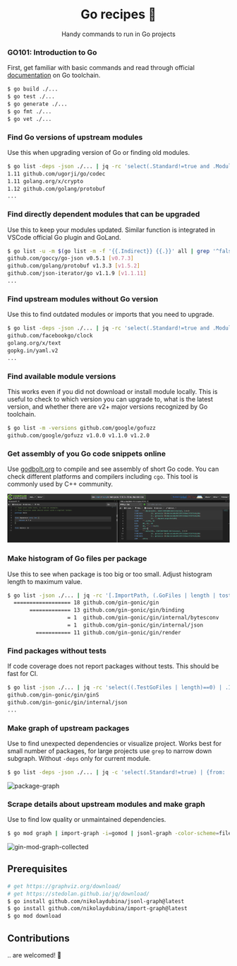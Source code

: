 <h1 align="center">Go recipes 🦩 </h1>
<p align="center">Handy commands to run in Go projects</p>

### GO101: Introduction to Go

First, get familiar with basic commands and read through official [documentation](https://golang.org/doc/cmd) on Go toolchain.

```bash
$ go build ./...
$ go test ./...
$ go generate ./...
$ go fmt ./...
$ go vet ./...
```

### Find Go versions of upstream modules

Use this when upgrading version of Go or finding old modules.

```bash
$ go list -deps -json ./... | jq -rc 'select(.Standard!=true and .Module.GoVersion!=null) | [.Module.GoVersion,.Module.Path] | join(" ")' | sort -V | uniq
1.11 github.com/ugorji/go/codec
1.11 golang.org/x/crypto
1.12 github.com/golang/protobuf
...
```

### Find directly dependent modules that can be upgraded

Use this to keep your modules updated.
Similar function is integrated in VSCode official Go plugin and GoLand.

```bash
$ go list -u -m $(go list -m -f '{{.Indirect}} {{.}}' all | grep '^false' | cut -d ' ' -f2) | grep '\['
github.com/goccy/go-json v0.5.1 [v0.7.3]
github.com/golang/protobuf v1.3.3 [v1.5.2]
github.com/json-iterator/go v1.1.9 [v1.1.11]
...
```

### Find upstream modules without Go version

Use this to find outdated modules or imports that you need to upgrade.

```bash
$ go list -deps -json ./... | jq -rc 'select(.Standard!=true and .Module.GoVersion==null) | .Module.Path' | sort -u
github.com/facebookgo/clock
golang.org/x/text
gopkg.in/yaml.v2
...
```

### Find available module versions

This works even if you did not download or install module locally.
This is useful to check to which version you can upgrade to, what is the latest version, and whether there are v2+ major versions recognized by Go toolchain.

```bash
$ go list -m -versions github.com/google/gofuzz
github.com/google/gofuzz v1.0.0 v1.1.0 v1.2.0
```

### Get assembly of you Go code snippets online

Use [godbolt.org](https://godbolt.org) to compile and see assembly of short Go code.
You can check different platforms and compilers including `cgo`.
This tool is commonly used by C++ community.

![godbolt](./docs/godbolt.png)

### Make histogram of Go files per package

Use this to see when package is too big or too small.
Adjust histogram length to maximum value.

```bash
$ go list -json ./... | jq -rc '[.ImportPath, (.GoFiles | length | tostring)] | join(" ")' | perl -lane 'print (" " x (20 - $F[1]), "=" x $F[1], " ", $F[1], "\t", $F[0])'
  ================== 18	github.com/gin-gonic/gin
       ============= 13	github.com/gin-gonic/gin/binding
                   = 1	github.com/gin-gonic/gin/internal/bytesconv
                   = 1	github.com/gin-gonic/gin/internal/json
         =========== 11	github.com/gin-gonic/gin/render
```

### Find packages without tests

If code coverage does not report packages without tests.
This should be fast for CI.

```bash
$ go list -json ./... | jq -rc 'select((.TestGoFiles | length)==0) | .ImportPath'
github.com/gin-gonic/gin/ginS
github.com/gin-gonic/gin/internal/json
...
```

### Make graph of upstream packages

Use to find unexpected dependencies or visualize project.
Works best for small number of packages, for large projects use `grep` to narrow down subgraph.
Without `-deps` only for current module.

```bash
$ go list -deps -json ./... | jq -c 'select(.Standard!=true) | {from: .ImportPath, to: .Imports[]}' | jsonl-graph | dot -Tsvg > package-graph.svg
```
![package-graph](./docs/pacages-graph.svg)

### Scrape details about upstream modules and make graph

Use to find low quality or unmaintained dependencies.

```bash
$ go mod graph | import-graph -i=gomod | jsonl-graph -color-scheme=file://$PWD/basic.json | dot -Tsvg > output.svg
```
![gin-mod-graph-collected](./docs/gin-mod-graph-collected.svg)

## Prerequisites

```bash
# get https://graphviz.org/download/
# get https://stedolan.github.io/jq/download/
$ go install github.com/nikolaydubina/jsonl-graph@latest
$ go install github.com/nikolaydubina/import-graph@latest
$ go mod download
```

## Contributions

.. are welcomed! 🤝
